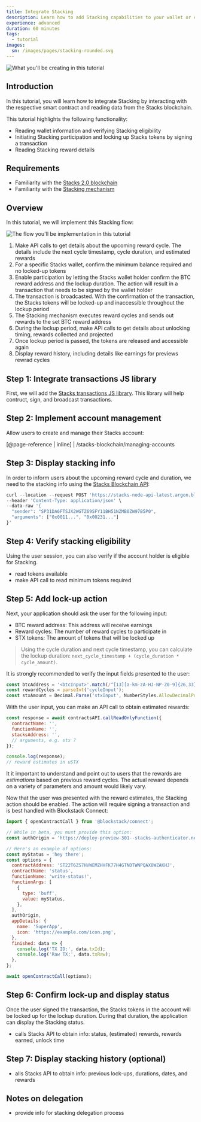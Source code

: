 ```yaml
---
title: Integrate Stacking
description: Learn how to add Stacking capabilities to your wallet or exchange
experience: advanced
duration: 60 minutes
tags:
  - tutorial
images:
  sm: /images/pages/stacking-rounded.svg
---
```


![What you'll be creating in this tutorial](/images/stacking-view.png)

## Introduction

In this tutorial, you will learn how to integrate Stacking by interacting with the respective smart contract and reading data from the Stacks blockchain.

This tutorial highlights the following functionality:

- Reading wallet information and verifying Stacking eligibility
- Initiating Stacking participation and locking up Stacks tokens by signing a transaction
- Reading Stacking reward details

## Requirements

- Familiarity with the [Stacks 2.0 blockchain](/stacks-blockchain/overview)
- Familiarity with the [Stacking mechanism](/stacks-blockchain/stacking)

## Overview

In this tutorial, we will implement this Stacking flow:

![The flow you'll be implementation in this tutorial](/images/stacking-illustration.png)

1. Make API calls to get details about the upcoming reward cycle. The details include the next cycle timestamp, cycle duration, and estimated rewards
2. For a specific Stacks wallet, confirm the minimum balance required and no locked-up tokens
3. Enable participation by letting the Stacks wallet holder confirm the BTC reward address and the lockup duration. The action will result in a transaction that needs to be signed by the wallet holder
4. The transaction is broadcasted. With the confirmation of the transaction, the Stacks tokens will be locked-up and inaccessible throughout the lockup period
5. The Stacking mechanism executes reward cycles and sends out rewards to the set BTC reward address
6. During the lockup period, make API calls to get details about unlocking timing, rewards collected and projected
7. Once lockup period is passed, the tokens are released and accessible again
8. Display reward history, including details like earnings for previews rewrad cycles

## Step 1: Integrate transactions JS library

First, we will add the [Stacks transactions JS library](https://github.com/blockstack/stacks-transactions-js). This library will help contruct, sign, and broadcast transactions.

## Step 2: Implement account management

Allow users to create and manage their Stacks account:

[@page-reference | inline]
| /stacks-blockchain/managing-accounts

## Step 3: Display stacking info

In order to inform users about the upcoming reward cycle and duration, we need to the stacking info using the [Stacks Blockchain API]():

```js
curl --location --request POST 'https://stacks-node-api-latest.argon.blockstack.xyz/v2/contracts/call-read/ST2MTD9MVRD074PTKGDYAKVTJSPWZGEQSDE3CEFRP/hello_world/get-value?sender=SZ2J6ZY48GV1EZ5V2V5RB9MP66SW86PYKKQ9H6DPR&arguments=[%220x0011...%22]' \
--header 'Content-Type: application/json' \
--data-raw '{
  "sender": "SP31DA6FTSJX2WGTZ69SFY11BH51NZMB0ZW97B5P0",
  "arguments": ["0x0011...", "0x00231..."]
}'
```

## Step 4: Verify stacking eligibility

Using the user session, you can also verify if the account holder is eligible for Stacking.

- read tokens available
- make API call to read minimum tokens required

## Step 5: Add lock-up action

Next, your application should ask the user for the following input:

- BTC reward address: This address will receive earnings
- Reward cycles: The number of reward cycles to participate in
- STX tokens: The amount of tokens that will be locked up

> Using the cycle duration and next cycle timestamp, you can calculate the lockup duration: `next_cycle_timestamp + (cycle_duration * cycle_amount)`.

It is strongly recommended to verify the input fields presented to the user:

```js
const btcAddress = '<btcInput>'.match(/^[13][a-km-zA-HJ-NP-Z0-9]{26,33}$/);
const rewardCycles = parseInt('cycleInput');
const stxAmount = Decimal.Parse('stxInput', NumberStyles.AllowDecimalPoint);
```

With the user input, you can make an API call to obtain estimated rewards:

```js
const response = await contractsAPI.callReadOnlyFunction({
  contractName: '',
  functionName: '',
  stacksAddress: '',
  // arguments, e.g. stx ?
});

console.log(response);
// reward estimates in uSTX
```

It it important to understand and point out to users that the rewards are _estimations_ based on previous reward cycles. The actual reward depends on a variety of parameters and amount would likely vary.

Now that the user was presented with the reward estimates, the Stacking action should be enabled. The action will require signing a transaction and is best handled with Blockstack Connect:

```js
import { openContractCall } from '@blockstack/connect';

// While in beta, you must provide this option:
const authOrigin = 'https://deploy-preview-301--stacks-authenticator.netlify.app';

// Here's an example of options:
const myStatus = 'hey there';
const options = {
  contractAddress: 'ST22T6ZS7HVWEMZHHFK77H4GTNDTWNPQAX8WZAKHJ',
  contractName: 'status',
  functionName: 'write-status!',
  functionArgs: [
    {
      type: 'buff',
      value: myStatus,
    },
  ],
  authOrigin,
  appDetails: {
    name: 'SuperApp',
    icon: 'https://example.com/icon.png',
  },
  finished: data => {
    console.log('TX ID:', data.txId);
    console.log('Raw TX:', data.txRaw);
  },
};

await openContractCall(options);
```

## Step 6: Confirm lock-up and display status

Once the user signed the transaction, the Stacks tokens in the account will be locked up for the lockup duration. During that duration, the application can display the Stacking status.

- calls Stacks API to obtain info: status, (estimated) rewards, rewards earned, unlock time

## Step 7: Display stacking history (optional)

- alls Stacks API to obtain info: previous lock-ups, durations, dates, and rewards

## Notes on delegation

- provide info for stacking delegation process
